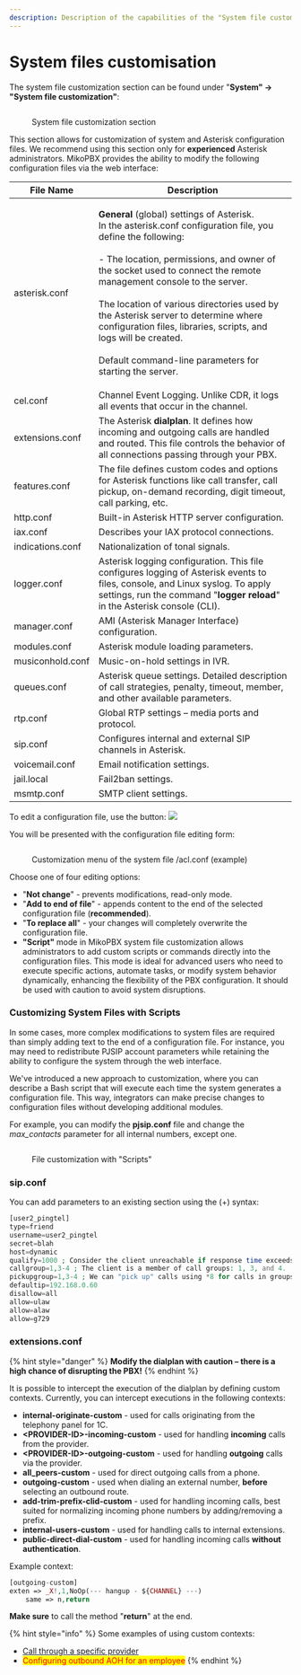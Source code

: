 ```yaml
---
description: Description of the capabilities of the "System file customization" section
---
```


# System files customisation

The system file customization section can be found under "**System" -> "System file customization"**:

<figure><img src="../../.gitbook/assets/sysFileCust.png" alt=""><figcaption><p>System file customization section</p></figcaption></figure>

This section allows for customization of system and Asterisk configuration files. We recommend using this section only for **experienced** Asterisk administrators. MikoPBX provides the ability to modify the following configuration files via the web interface:

| **File Name**    | Description                                                                                                                                                                                                                                                                                                                                                                                                                                                                                |
| ---------------- | ------------------------------------------------------------------------------------------------------------------------------------------------------------------------------------------------------------------------------------------------------------------------------------------------------------------------------------------------------------------------------------------------------------------------------------------------------------------------------------------ |
| asterisk.conf    | <p><strong>General</strong> (global) settings of Asterisk.<br>In the asterisk.conf configuration file, you define the following:<br><br>- The location, permissions, and owner of the socket used to connect the remote management console to the server.<br><br>The location of various directories used by the Asterisk server to determine where configuration files, libraries, scripts, and logs will be created.<br><br>Default command-line parameters for starting the server.</p> |
| cel.conf         | Channel Event Logging. Unlike CDR, it logs all events that occur in the channel.                                                                                                                                                                                                                                                                                                                                                                                                           |
| extensions.conf  | The Asterisk **dialplan**. It defines how incoming and outgoing calls are handled and routed. This file controls the behavior of all connections passing through your PBX.                                                                                                                                                                                                                                                                                                                 |
| features.conf    | The file defines custom codes and options for Asterisk functions like call transfer, call pickup, on-demand recording, digit timeout, call parking, etc.                                                                                                                                                                                                                                                                                                                                   |
| http.conf        | Built-in Asterisk HTTP server configuration.                                                                                                                                                                                                                                                                                                                                                                                                                                               |
| iax.conf         | Describes your IAX protocol connections.                                                                                                                                                                                                                                                                                                                                                                                                                                                   |
| indications.conf | Nationalization of tonal signals.                                                                                                                                                                                                                                                                                                                                                                                                                                                          |
| logger.conf      | Asterisk logging configuration. This file configures logging of Asterisk events to files, console, and Linux syslog. To apply settings, run the command "**logger reload**" in the Asterisk console (CLI).                                                                                                                                                                                                                                                                                 |
| manager.conf     | AMI (Asterisk Manager Interface) configuration.                                                                                                                                                                                                                                                                                                                                                                                                                                            |
| modules.conf     | Asterisk module loading parameters.                                                                                                                                                                                                                                                                                                                                                                                                                                                        |
| musiconhold.conf | Music-on-hold settings in IVR.                                                                                                                                                                                                                                                                                                                                                                                                                                                             |
| queues.conf      | Asterisk queue settings. Detailed description of call strategies, penalty, timeout, member, and other available parameters.                                                                                                                                                                                                                                                                                                                                                                |
| rtp.conf         | Global RTP settings – media ports and protocol.                                                                                                                                                                                                                                                                                                                                                                                                                                            |
| sip.conf         | Configures internal and external SIP channels in Asterisk.                                                                                                                                                                                                                                                                                                                                                                                                                                 |
| voicemail.conf   | Email notification settings.                                                                                                                                                                                                                                                                                                                                                                                                                                                               |
| jail.local       | Fail2ban settings.                                                                                                                                                                                                                                                                                                                                                                                                                                                                         |
| msmtp.conf       | SMTP client settings.                                                                                                                                                                                                                                                                                                                                                                                                                                                                      |

To edit a configuration file, use the button:  ![](<../../.gitbook/assets/image (37).png>)

You will be presented with the configuration file editing form:

<figure><img src="../../.gitbook/assets/customizationMenu.png" alt=""><figcaption><p>Customization menu of the system file /acl.conf (example)</p></figcaption></figure>

Choose one of four editing options:

* "**Not change**" - prevents modifications, read-only mode.
* "**Add to end of file**" - appends content to the end of the selected configuration file (**recommended**).
* "**To replace all**" - your changes will completely overwrite the configuration file.
* **"Script"** mode in MikoPBX system file customization allows administrators to add custom scripts or commands directly into the configuration files. This mode is ideal for advanced users who need to execute specific actions, automate tasks, or modify system behavior dynamically, enhancing the flexibility of the PBX configuration. It should be used with caution to avoid system disruptions.

### Customizing System Files with Scripts <a href="#customizing-system-files-with-scripts" id="customizing-system-files-with-scripts"></a>

In some cases, more complex modifications to system files are required than simply adding text to the end of a configuration file. For instance, you may need to redistribute PJSIP account parameters while retaining the ability to configure the system through the web interface.

We've introduced a new approach to customization, where you can describe a Bash script that will execute each time the system generates a configuration file. This way, integrators can make precise changes to configuration files without developing additional modules.

For example, you can modify the **pjsip.conf** file and change the _max\_contacts_ parameter for all internal numbers, except one.

<figure><img src="../../.gitbook/assets/image (40).png" alt=""><figcaption><p>File customization with "Scripts"</p></figcaption></figure>

### sip.conf <a href="#sipconf" id="sipconf"></a>

You can add parameters to an existing section using the (+) syntax:

```php
[user2_pingtel]
type=friend
username=user2_pingtel
secret=blah
host=dynamic
qualify=1000 ; Consider the client unreachable if response time exceeds 1 sec.
callgroup=1,3-4 ; The client is a member of call groups: 1, 3, and 4.
pickupgroup=1,3-4 ; We can "pick up" calls using *8 for calls in groups 1, 3, and 4.
defaultip=192.168.0.60
disallow=all
allow=ulaw
allow=alaw
allow=g729
```

### extensions.conf <a href="#extensionsconf" id="extensionsconf"></a>

{% hint style="danger" %}
**Modify the dialplan with caution – there is a high chance of disrupting the PBX!**
{% endhint %}

It is possible to intercept the execution of the dialplan by defining custom contexts. Currently, you can intercept executions in the following contexts:

* **internal-originate-custom** - used for calls originating from the telephony panel for 1C.
* **\<PROVIDER-ID>-incoming-custom** - used for handling **incoming** calls from the provider.
* **\<PROVIDER-ID>-outgoing-custom** - used for handling **outgoing** calls via the provider.
* **all\_peers-custom** - used for direct outgoing calls from a phone.
* **outgoing-custom** - used when dialing an external number, **before** selecting an outbound route.
* **add-trim-prefix-clid-custom** - used for handling incoming calls, best suited for normalizing incoming phone numbers by adding/removing a prefix.
* **internal-users-custom** - used for handling calls to internal extensions.
* **public-direct-dial-custom** - used for handling incoming calls **without authentication**.

Example context:

```php
[outgoing-custom]
exten => _X!,1,NoOp(--- hangup - ${CHANNEL} ---)
    same => n,return
```

**Make sure** to call the method "**return**" at the end.

{% hint style="info" %}
Some examples of using custom contexts:

* [Call through a specific provider](../../faq/outbound-routing/making-calls-through-a-specific-provider.md)
* <mark style="color:red;">Configuring outbound AOH for an employee</mark>
{% endhint %}
